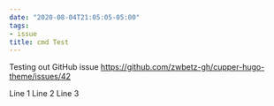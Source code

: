 ```yaml
---
date: "2020-08-04T21:05:05-05:00"
tags:
- issue
title: cmd Test
---
```


Testing out GitHub issue https://github.com/zwbetz-gh/cupper-hugo-theme/issues/42


Line 1
Line 2
Line 3

